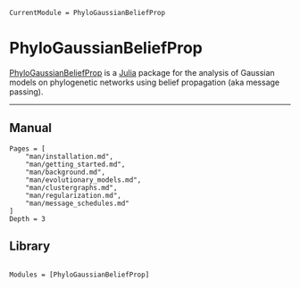 ```@meta
CurrentModule = PhyloGaussianBeliefProp
```

# PhyloGaussianBeliefProp

[PhyloGaussianBeliefProp](https://github.com/cecileane/PhyloGaussianBeliefProp.jl)
is a [Julia](http://julialang.org) package for the analysis of Gaussian models on
phylogenetic networks using belief propagation (aka message passing).

---

## Manual

```@contents
Pages = [
    "man/installation.md",
    "man/getting_started.md",
    "man/background.md",
    "man/evolutionary_models.md",
    "man/clustergraphs.md",
    "man/regularization.md",
    "man/message_schedules.md"
]
Depth = 3
```

## Library

```@index
```

```@autodocs
Modules = [PhyloGaussianBeliefProp]
```
